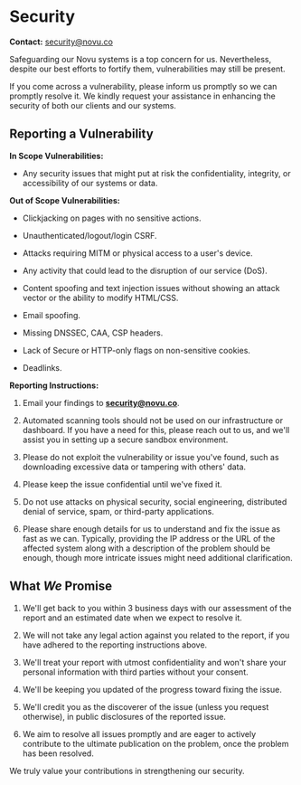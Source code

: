 # Security

**Contact:** security@novu.co

Safeguarding our Novu systems is a top concern for us. Nevertheless, despite our best efforts to fortify them, vulnerabilities may still be present.

If you come across a vulnerability, please inform us promptly so we can promptly resolve it. We kindly request your assistance in enhancing the security of both our clients and our systems.

## Reporting a Vulnerability

**In Scope Vulnerabilities:**

- Any security issues that might put at risk the confidentiality, integrity, or accessibility of our systems or data.

**Out of Scope Vulnerabilities:**

- Clickjacking on pages with no sensitive actions.

- Unauthenticated/logout/login CSRF.

- Attacks requiring MITM or physical access to a user's device.

- Any activity that could lead to the disruption of our service (DoS).

- Content spoofing and text injection issues without showing an attack vector or the ability to modify HTML/CSS.

- Email spoofing.

- Missing DNSSEC, CAA, CSP headers.

- Lack of Secure or HTTP-only flags on non-sensitive cookies.

- Deadlinks.

**Reporting Instructions:**

1. Email your findings to **security@novu.co**.

2. Automated scanning tools should not be used on our infrastructure or dashboard. If you have a need for this, please reach out to us, and we'll assist you in setting up a secure sandbox environment.

3. Please do not exploit the vulnerability or issue you've found, such as downloading excessive data or tampering with others' data.

4. Please keep the issue confidential until we've fixed it.

5. Do not use attacks on physical security, social engineering, distributed denial of service, spam, or third-party applications.

6. Please share enough details for us to understand and fix the issue as fast as we can. Typically, providing the IP address or the URL of the affected system along with a description of the problem should be enough, though more intricate issues might need additional clarification.

## What *We* Promise

1. We'll get back to you within 3 business days with our assessment of the report and an estimated date when we expect to resolve it.

2. We will not take any legal action against you related to the report, if you have adhered to the reporting instructions above.

3. We'll treat your report with utmost confidentiality and won't share your personal information with third parties without your consent.

4. We'll be keeping you updated of the progress toward fixing the issue.

5. We'll credit you as the discoverer of the issue (unless you request otherwise), in public disclosures of the reported issue.

6. We aim to resolve all issues promptly and are eager to actively contribute to the ultimate publication on the problem, once the problem has been resolved.

We truly value your contributions in strengthening our security.
